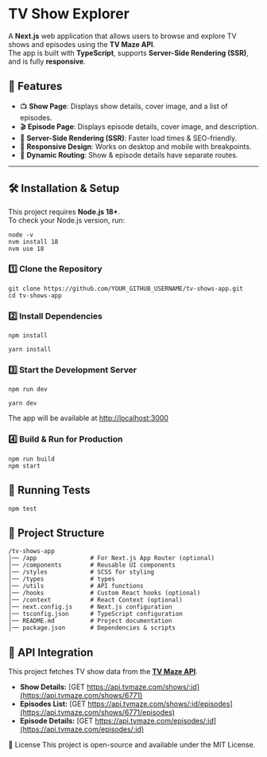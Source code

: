# TV Show Explorer

A **Next.js** web application that allows users to browse and explore TV shows and episodes using the **TV Maze API**.  
The app is built with **TypeScript**, supports **Server-Side Rendering (SSR)**, and is fully **responsive**.

## 🚀 Features
- 📺 **Show Page**: Displays show details, cover image, and a list of episodes.
- 🎬 **Episode Page**: Displays episode details, cover image, and description.
- 🔄 **Server-Side Rendering (SSR)**: Faster load times & SEO-friendly.
- 🎨 **Responsive Design**: Works on desktop and mobile with breakpoints.
- 🔗 **Dynamic Routing**: Show & episode details have separate routes.

---

## 🛠 Installation & Setup
This project requires **Node.js 18+**.  
To check your Node.js version, run:
```
node -v
nvm install 18
nvm use 18
```

### 1️⃣ Clone the Repository
```
git clone https://github.com/YOUR_GITHUB_USERNAME/tv-shows-app.git
cd tv-shows-app
```

### 2️⃣ Install Dependencies
```
npm install
```
```
yarn install
```

### 3️⃣ Start the Development Server
```
npm run dev
```
```
yarn dev
```

The app will be available at [http://localhost:3000](http://localhost:3000)

### 4️⃣ Build & Run for Production
```
npm run build
npm start
```

## 🔬 Running Tests
```
npm test
```

## 📂 Project Structure
```
/tv-shows-app
│── /app               # For Next.js App Router (optional)
│── /components        # Reusable UI components
│── /styles            # SCSS for styling
│── /types             # types
│── /utils             # API functions
│── /hooks             # Custom React hooks (optional)
│── /context           # React Context (optional)
│── next.config.js     # Next.js configuration
│── tsconfig.json      # TypeScript configuration
│── README.md          # Project documentation
│── package.json       # Dependencies & scripts
```

## 📡 API Integration
This project fetches TV show data from the **[TV Maze API](https://www.tvmaze.com/api)**.

- **Show Details:** [GET https://api.tvmaze.com/shows/:id](https://api.tvmaze.com/shows/6771)
- **Episodes List:** [GET https://api.tvmaze.com/shows/:id/episodes](https://api.tvmaze.com/shows/6771/episodes)
- **Episode Details:** [GET https://api.tvmaze.com/episodes/:id](https://api.tvmaze.com/episodes/:id)

📜 License
This project is open-source and available under the MIT License.